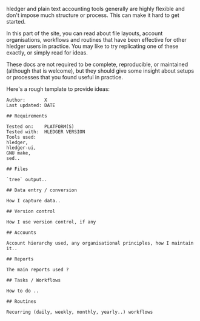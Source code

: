 hledger and plain text accounting tools generally are highly flexible
and don't impose much structure or process. This can make it hard to
get started.

In this part of the site, you can read about file layouts, account
organisations, workflows and routines that have been effective for
other hledger users in practice. You may like to try replicating one
of these exactly, or simply read for ideas.

These docs are not required to be complete, reproducible, or
maintained (although that is welcome), but they should give some
insight about setups or processes that you found useful in practice.

Here's a rough template to provide ideas:

```
Author:       X  
Last updated: DATE  

## Requirements

Tested on:    PLATFORM(S)  
Tested with:  HLEDGER VERSION  
Tools used: 
hledger, 
hledger-ui, 
GNU make, 
sed..

## Files

`tree` output..

## Data entry / conversion

How I capture data..

## Version control

How I use version control, if any

## Accounts

Account hierarchy used, any organisational principles, how I maintain it..

## Reports

The main reports used ?

## Tasks / Workflows

How to do ..

## Routines

Recurring (daily, weekly, monthly, yearly..) workflows
```
